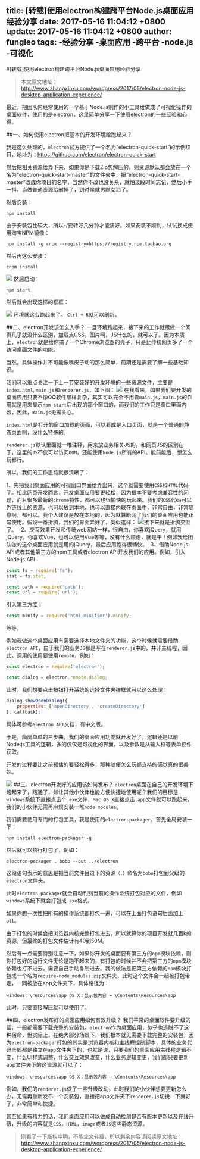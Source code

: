 title: [转载]使用electron构建跨平台Node.js桌面应用经验分享
date: 2017-05-16 11:04:12 +0800
update: 2017-05-16 11:04:12 +0800
author: fungleo
tags:
    -经验分享
    -桌面应用
    -跨平台
    -node.js
    -可视化
---

#[转载]使用electron构建跨平台Node.js桌面应用经验分享

>本文原文地址：http://www.zhangxinxu.com/wordpress/2017/05/electron-node-js-desktop-application-experience/

最近，把团队内经常使用的一个基于Node.js制作的小工具给做成了可视化操作的桌面软件，使用的是electron，这里简单分享一下使用electron的一些经验和心得。

##一、如何使用electron把基本的开发环境给跑起来？

我是这么处理的，`electron`官方提供了一个名为“electron-quick-start”的示例项目，地址为：https://github.com/electron/electron-quick-start

然后把相关资源给弄下来，如果你是下载Zip包解压的，则资源默认都会放在一个名为“electron-quick-start-master”的文件夹中，把“electron-quick-start-master”改成你项目的名字，当然你不改也没关系，就怕过段时间忘记，然后小手一抖，当做普通资源给删掉了，到时候就男默女泪了。

然后安装：
```#
npm install
```
由于安装包比较大，所以-\/要转好几分钟才能装好。如果安装不顺利，试试换成使用淘宝NPM镜像：
```#
npm install -g cnpm --registry=https://registry.npm.taobao.org
```
然后再这么安装：
```#
cnpm install
```

![](https://raw.githubusercontent.com/fengcms/articles/master/image/d8/ac85477beaca5494aa8380c90079ae.png)
然后启动：
```#
npm start
```
然后就会出现这样的框框：

![](https://raw.githubusercontent.com/fengcms/articles/master/image/b8/e8d3b1c36ae85c6d86c47a654fa136.png)
环境就这么跑起来了。
`Ctrl + R`就可以刷新。

##二、electron开发该怎么入手？
一旦环境跑起来，接下来的工作就跟做一个网页几乎就没什么区别，加载点CSS，图片啊，JS什么的，就可以了。因为本质上，`electron`就是给你搞了一个Chrome浏览器的壳子，只是比传统网页多了一个访问桌面文件的功能。

当然，具体操作并不可能像嘴皮子动的那么简单，前期还是需要了解一些基础知识。

我们可以重点关注一下上一节安装好的开发环境的一些资源文件，主要是`index.html`, `main.js`和`renderer.js`，如下图：
![](https://raw.githubusercontent.com/fengcms/articles/master/image/de/122c47e1c649fab62e969f4c6d89ef.png)
在我看来，如果我们要开发的桌面应用只要不像QQ软件那样复杂，其实可以完全不用管`main.js`，`main.js`的作用就是用来显示`npm start`后出现的那个窗口的，而我们的工作只是窗口里面内容，因此，`main.js`无需关心。

`index.html`是打开的窗口加载的页面，可以看成是入口页面，就是一个普通的静态页面啊，没什么特殊的。

`renderer.js`默认里面就一堆注释，用来放业务相关JS的，和网页JS的区别在于，这里的`JS`不仅可以访问`DOM`，还能使用`Node.js`所有的API。能前能后，想怎么玩都行。

所以，我们的工作思路就很清晰了：

1、先把我们桌面应用的可视窗口界面给弄出来，这个就需要使用`CSS`和`HTML`代码了。相比网页开发而言，开发桌面应用要更轻松，因为根本不要考虑兼容性的问题，而且很多最新的`chrome`特性，都可以也很愉快的玩起来。我们的`CSS`代码可以外链线上的资源，也可以放到本地，也可以直接内联在页面中，非常自由，非常随意啊，都可以。我个人建议是放在本地的，因为就算断网了我们的桌面应用也能正常使用。假设一番折腾，我们的界面弄好了，类似这样：
![](https://raw.githubusercontent.com/fengcms/articles/master/image/2f/3ff5bf8cd460b326c6e4b5e2af40ab.png)接下来就是折腾交互了。
 
2、交互效果开发和传统web网站一样，很自由，你喜欢jQuery，就用jQuery，你喜欢Vue，也可以使用Vue等等，没有什么顾虑，就是干！例如我给团队做的这个桌面应用就是用的jQuery，最后应用跑得很畅快。 
3、借助Node.js API或者其他第三方的npm工具或者electron API开发我们的应用。例如，引入Node.js API：

```js
const fs = require('fs');
stat = fs.stat;

const path = require('path');
const url = require('url');
```
引入第三方库：
```js
const minify = require('html-minifier').minify;
```
等等。

例如我做这个桌面应用有需要选择本地文件夹的功能，这个时候就需要借助`electron API`，由于我们的业务`JS`都是写在`renderer.js`中的，并非主线程，因此，调用的使用要使用`remote`，例如：
```js
const electron = require('electron');

const dialog = electron.remote.dialog;
```
此时，我们想要点击按钮打开系统的选择文件夹弹框就可以这么处理：
```js
dialog.showOpenDialog({
    properties: ['openDirectory', 'createDirectory']
}, callback);
```
具体可参考`electron API`文档，有中文版。


于是，简简单单的三步曲，我们的桌面应用功能就开发好了，逻辑还是以前Node.js工具的逻辑，多的仅仅是可视化的界面，以及参数是从输入框等表单控件获取。

开发的过程要比之前预估的要轻松得多，那种随便怎么玩都支持的感觉真的很美妙。

![](https://raw.githubusercontent.com/fengcms/articles/master/image/ad/f5b2e965d3fe9bee3d594f8b815244.gif)
##三、electron开发好的应用该如何发布？
`electron`桌面在自己的开发环境下跑起来了，跑通了，如让其他小伙伴也能方便快捷地使用呢？我们的目标是`windows`系统下直接点击个`.exe`文件，`Mac OS X`直接点击`.app`文件就可以跑起来，我们的小伙伴无需再麻烦安装一堆`node modules`。

我们需要使用专门的打包工具，我是使用的`electron-packager`，首先全局安装一下：
```#
npm install electron-packager -g
```
然后就可以执行打包了，例如：
```#
electron-packager . bobo --out ../electron
```
这段语句表示的意思是把当前文件目录下的资源`（.）`命名为`bobo`打包到父级的`electron`文件夹。

此时`electron-packager`就会自动判别当前的操作系统打包对应的文件，例如`windows`系统下就会打包成`.exe`格式。

如果你想一次性把所有的操作系统都打包一遍，可以在上面打包语句后面加上`-all`。

由于打包的时候会把浏览器内核完整打包进去，所以就算你的项目开发就几百k的资源，但最终的打包文件估计有40到50M。

然后有一点需要特别注意一下，如果你开发的桌面要有第三方的`npm`模块依赖，则你打包好的运行文件无论是跑不起来的，有打包的时候并不会把第三方的`npm`模块依赖也打不进去，需要自己手动复制进去。我的做法是把第三方依赖的`npm`模块打包成一个名为`require-node_modules.zip`文件夹，此时这个文件会一起被打包带走，一同被放在app文件夹下，具体路径为：
```#
windows：\resources\app OS X：显示包内容 → \Contents\Resources\app
```

此时，只要直接解压就可以使用了。


##四、electron发布好的桌面应用如何有效升级？
我们平常的桌面软件要升级的话，一般都需要下载完整的安装包。`electron`作为桌面应用，似乎也逃脱不了这种宿命，但实际上，在绝大部分场景下，我们根本就无需要下载完整的安装包，因为`electron-packager`打包的其实是浏览器内核和主线程控制脚本，具体的业务代码全部都是独立在`app`文件夹下的，也就是说，只要我们的桌面应用主线程逻辑不变，什么UI样式调整，什么交互效果改变，什么业务逻辑变更，我们都只要更新app文件夹下的这资源就可以了：
```#
windows：\resources\app OS X：显示包内容 → \Contents\Resources\app
```
例如，我们的`renderer.js`做了一些升级改动，此时我们的小伙伴想要更新怎么办，无需再重新发布一个安装包，直接把app文件夹下`renderer.js`切换一下就好了，非常简单和快捷。

甚至如果有精力的话，我们桌面应用可以做成自动检测是否有版本更新以及在线升级，升级的内容就是`CSS`，`HTML`，`image`或者`JS`这些静态资源。


>刚看了一下版权申明，不能全文转载，所以剩余内容请阅读原文地址：http://www.zhangxinxu.com/wordpress/2017/05/electron-node-js-desktop-application-experience/





